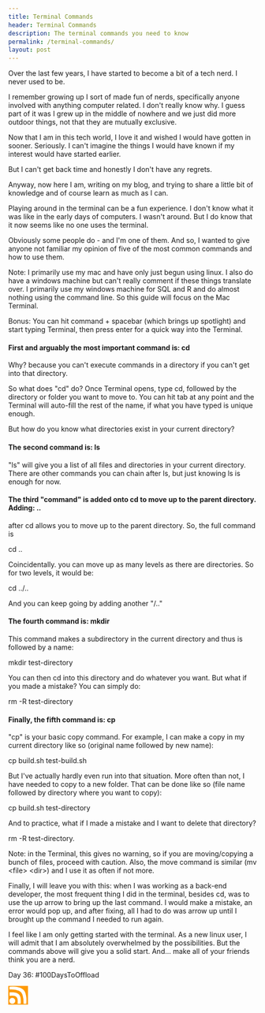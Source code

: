 ```yaml
---
title: Terminal Commands
header: Terminal Commands
description: The terminal commands you need to know
permalink: /terminal-commands/
layout: post
---
```


Over the last few years, I have started to become a bit of a tech nerd. I never used to be.

I remember growing up I sort of made fun of nerds, specifically anyone involved with anything computer related. I don't really know why. I guess part of it was I grew up in the middle of nowhere and we just did more outdoor things, not that they are mutually exclusive.

Now that I am in this tech world, I love it and wished I would have gotten in sooner. Seriously. I can't imagine the things I would have known if my interest would have started earlier.

But I can't get back time and honestly I don't have any regrets.

Anyway, now here I am, writing on my blog, and trying to share a little bit of knowledge and of course learn as much as I can.

Playing around in the terminal can be a fun experience. I don't know what it was like in the early days of computers. I wasn't around. But I do know that it now seems like no one uses the terminal.

Obviously some people do - and I'm one of them. And so, I wanted to give anyone not familiar my opinion of five of the most common commands and how to use them.

Note: I primarily use my mac and have only just begun using linux. I also do have a windows machine but can't really comment if these things translate over. I primarily use my windows machine for SQL and R and do almost nothing using the command line. So this guide will focus on the Mac Terminal.

Bonus: You can hit command + spacebar (which brings up spotlight) and start typing Terminal, then press enter for a quick way into the Terminal.


<h4>First and arguably the most important command is:    cd </h4>

Why? because you can't execute commands in a directory if you can't get into that directory.

So what does "cd" do? Once Terminal opens, type cd, followed by the directory or folder you want to move to. You can hit tab at any point and the Terminal will auto-fill the rest of the name, if what you have typed is unique enough.

But how do you know what directories exist in your current directory?


<h4>The second command is:   ls </h4>

"ls" will give you a list of all files and directories in your current directory. There are other commands you can chain after ls, but just knowing ls is enough for now.


<h4>The third "command" is added onto cd to move up to the parent directory. Adding: ..</h4>

after cd allows you to move up to the parent directory. So, the full command is

cd ..

Coincidentally. you can move up as many levels as there are directories. So for two levels, it would be:

cd ../..

And you can keep going by adding another "/.."


<h4>The fourth command is: mkdir </h4>

This command makes a subdirectory in the current directory and thus is followed by a name:

mkdir test-directory

You can then cd into this directory and do whatever you want. But what if you made a mistake? You can simply do:

rm -R test-directory


<h4>Finally, the fifth command is:  cp</h4>

"cp" is your basic copy command. For example, I can make a copy in my current directory like so (original name followed by new name):

cp build.sh test-build.sh

But I've actually hardly even run into that situation. More often than not, I have needed to copy to a new folder. That can be done like so (file name followed by directory where you want to copy):

cp build.sh test-directory

And to practice, what if I made a mistake and I want to delete that directory?

rm -R test-directory.

Note: in the Terminal, this gives no warning, so if you are moving/copying a bunch of files, proceed with caution. Also, the move command is similar (mv &lt;file&gt; &lt;dir&gt;) and I use it as often if not more.

Finally, I will leave you with this: when I was working as a back-end developer, the most frequent thing I did in the terminal, besides cd, was to use the up arrow to bring up the last command. I would make a mistake, an error would pop up, and after fixing, all I had to do was arrow up until I brought up the command I needed to run again.

I feel like I am only getting started with the terminal. As a new linux user, I will admit that I am absolutely overwhelmed by the possibilities. But the commands above will give you a solid start. And... make all of your friends think you are a nerd.

Day 36: #100DaysToOffload

<a href="https://rmooreblog.netlify.app/feed.xml"><img src="/assets/images/rss_feed.jpg" style="opacity:1;" width="40"/></a>

